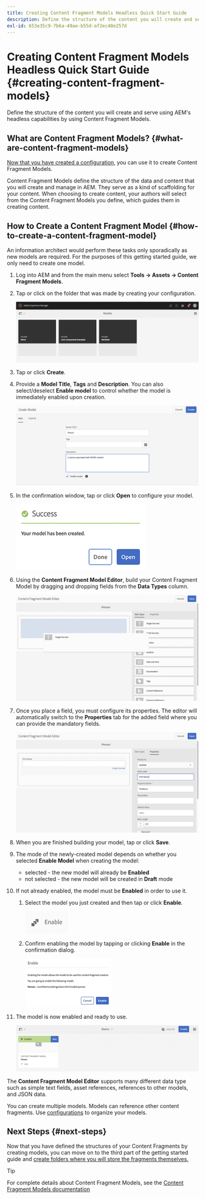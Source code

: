 ```yaml
---
title: Creating Content Fragment Models Headless Quick Start Guide
description: Define the structure of the content you will create and serve using AEM's headless capabilities by using Content Fragment Models.
exl-id: 653e35c9-7b6a-49ae-b55d-af2ec40e257d
---
```

# Creating Content Fragment Models Headless Quick Start Guide {#creating-content-fragment-models}

Define the structure of the content you will create and serve using AEM's headless capabilities by using Content Fragment Models.

## What are Content Fragment Models? {#what-are-content-fragment-models}

[Now that you have created a configuration,](create-configuration.md) you can use it to create Content Fragment Models.

Content Fragment Models define the structure of the data and content that you will create and manage in AEM. They serve as a kind of scaffolding for your content. When choosing to create content, your authors will select from the Content Fragment Models you define, which guides them in creating content.

## How to Create a Content Fragment Model {#how-to-create-a-content-fragment-model}

An information architect would perform these tasks only sporadically as new models are required. For the purposes of this getting started guide, we only need to create one model.

1. Log into AEM and from the main menu select **Tools -&gt; Assets -&gt; Content Fragment Models**.
1. Tap or click on the folder that was made by creating your configuration.

   ![The models folder](../assets/models-folder.png)
1. Tap or click **Create**.
1. Provide a **Model Title**, **Tags** and **Description**. You can also select/deselect **Enable model** to control whether the model is immediately enabled upon creation.

   ![Create a model](../assets/models-create.png)
1. In the confirmation window, tap or click **Open** to configure your model.

   ![Confirmation window](../assets/models-confirmation.png)
1. Using the **Content Fragment Model Editor**, build your Content Fragment Model by dragging and dropping fields from the **Data Types** column.

   ![Drag and drop fields](../assets/models-drag-and-drop.png)

1. Once you place a field, you must configure its properties. The editor will automatically switch to the **Properties** tab for the added field where you can provide the mandatory fields.

   ![Configure properties](../assets/models-configure-properties.png)
1. When you are finished building your model, tap or click **Save**. 

1. The mode of the newly-created model depends on whether you selected **Enable Model** when creating the model:
   * selected - the new model will already be **Enabled**
   * not selected - the new model will be created in **Draft** mode

1. If not already enabled, the model must be **Enabled** in order to use it. 
   1. Select the model you just created and then tap or click **Enable**.

      ![Enabling the model](../assets/models-enable.png)
   1. Confirm enabling the model by tapping or clicking **Enable** in the confirmation dialog.

      ![Enabling confirmation dialog](../assets/models-enabling.png)
1. The model is now enabled and ready to use.

   ![Model enabled](../assets/models-enabled.png)

The **Content Fragment Model Editor** supports many different data type such as simple text fields, asset references, references to other models, and JSON data.

You can create multiple models. Models can reference other content fragments. Use [configurations](create-configuration.md) to organize your models.

## Next Steps {#next-steps}

Now that you have defined the structures of your Content Fragments by creating models, you can move on to the third part of the getting started guide and [create folders where you will store the fragments themselves.](create-assets-folder.md)

>[!TIP]
>
>For complete details about Content Fragment Models, see the [Content Fragment Models documentation](/help/assets/content-fragments/content-fragments-models.md)
